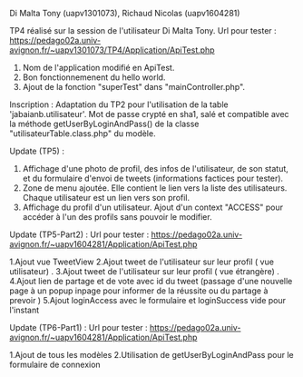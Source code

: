 Di Malta Tony (uapv1301073), Richaud Nicolas (uapv1604281)

TP4 réalisé sur la session de l'utilisateur Di Malta Tony.
Url pour tester : https://pedago02a.univ-avignon.fr/~uapv1301073/TP4/Application/ApiTest.php

1. Nom de l'application modifié en ApiTest.
2. Bon fonctionnemenent du hello world.
3. Ajout de la fonction "superTest" dans "mainController.php".

Inscription :
Adaptation du TP2 pour l'utilisation de la table 'jabaianb.utilisateur'.
Mot de passe crypté en sha1, salé et compatible avec la méthode getUserByLoginAndPass() de la classe "utilisateurTable.class.php" du modèle.

Update (TP5) :
1. Affichage d'une photo de profil, des infos de l'utilisateur, de son statut, et du formulaire d'envoi de tweets (informations factices pour tester).
2. Zone de menu ajoutée. Elle contient le lien vers la liste des utilisateurs. Chaque utilisateur est un lien vers son profil.
3. Affichage du profil d'un utilisateur. Ajout d'un context "ACCESS" pour accéder à l'un des profils sans pouvoir le modifier.


Update (TP5-Part2) :
Url pour tester : https://pedago02a.univ-avignon.fr/~uapv1604281/Application/ApiTest.php

1.Ajout vue TweetView
2.Ajout tweet de l'utilisateur sur leur profil ( vue utilisateur) .
3.Ajout tweet de l'utilisateur sur leur profil ( vue étrangère) .
4.Ajout lien de partage et de vote avec id du tweet (passage d'une nouvelle page à un popup inpage pour informer de la réussite ou du partage à prevoir )
5.Ajout loginAccess avec le formulaire et loginSuccess vide pour l'instant 

Update (TP6-Part1) :
Url pour tester : https://pedago02a.univ-avignon.fr/~uapv1604281/Application/ApiTest.php

1.Ajout de tous les modèles
2.Utilisation de getUserByLoginAndPass pour le formulaire de connexion
